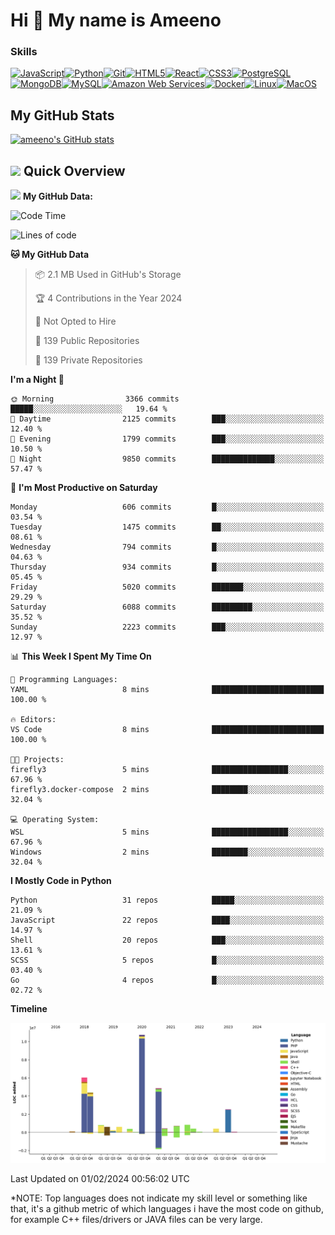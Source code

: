 Hi 👋 My name is Ameeno
=======================

### Skills

<p align="left">
<a href="https://developer.mozilla.org/en-US/docs/Web/JavaScript" target="_blank" rel="noreferrer"><img src="https://raw.githubusercontent.com/danielcranney/readme-generator/main/public/icons/skills/javascript-colored.svg" width="36" height="36" alt="JavaScript" /></a><a href="https://www.python.org/" target="_blank" rel="noreferrer"><img src="https://raw.githubusercontent.com/danielcranney/readme-generator/main/public/icons/skills/python-colored.svg" width="36" height="36" alt="Python" /></a><a href="https://git-scm.com/" target="_blank" rel="noreferrer"><img src="https://raw.githubusercontent.com/danielcranney/readme-generator/main/public/icons/skills/git-colored.svg" width="36" height="36" alt="Git" /></a><a href="https://developer.mozilla.org/en-US/docs/Glossary/HTML5" target="_blank" rel="noreferrer"><img src="https://raw.githubusercontent.com/danielcranney/readme-generator/main/public/icons/skills/html5-colored.svg" width="36" height="36" alt="HTML5" /></a><a href="https://reactjs.org/" target="_blank" rel="noreferrer"><img src="https://raw.githubusercontent.com/danielcranney/readme-generator/main/public/icons/skills/react-colored.svg" width="36" height="36" alt="React" /></a><a href="https://www.w3.org/TR/CSS/#css" target="_blank" rel="noreferrer"><img src="https://raw.githubusercontent.com/danielcranney/readme-generator/main/public/icons/skills/css3-colored.svg" width="36" height="36" alt="CSS3" /></a><a href="https://www.postgresql.org/" target="_blank" rel="noreferrer"><img src="https://raw.githubusercontent.com/danielcranney/readme-generator/main/public/icons/skills/postgresql-colored.svg" width="36" height="36" alt="PostgreSQL" /></a><a href="https://www.mongodb.com/" target="_blank" rel="noreferrer"><img src="https://raw.githubusercontent.com/danielcranney/readme-generator/main/public/icons/skills/mongodb-colored.svg" width="36" height="36" alt="MongoDB" /></a><a href="https://www.mysql.com/" target="_blank" rel="noreferrer"><img src="https://raw.githubusercontent.com/danielcranney/readme-generator/main/public/icons/skills/mysql-colored.svg" width="36" height="36" alt="MySQL" /></a><a href="https://aws.amazon.com" target="_blank" rel="noreferrer"><img src="https://raw.githubusercontent.com/danielcranney/readme-generator/main/public/icons/skills/aws-colored.svg" width="36" height="36" alt="Amazon Web Services" /></a><a href="https://www.docker.com/" target="_blank" rel="noreferrer"><img src="https://raw.githubusercontent.com/danielcranney/readme-generator/main/public/icons/skills/docker-colored.svg" width="36" height="36" alt="Docker" /></a><a href="https://www.linux.org" target="_blank" rel="noreferrer"><img src="https://raw.githubusercontent.com/danielcranney/readme-generator/main/public/icons/skills/linux-colored.svg" width="36" height="36" alt="Linux" /></a><a href="https://apple.com" target="_blank" rel="noreferrer"><img src="https://raw.githubusercontent.com/danielcranney/readme-generator/main/public/icons/skills/macos-colored.svg" width="36" height="36" alt="MacOS" /></a>
</p>

## <b>My GitHub Stats</b>

<a href="http://www.github.com/ameeno"><img src="https://github-readme-stats.vercel.app/api?username=ameeno&show_icons=true&hide=prs,contribs&title_color=0891b2&text_color=ffffff&icon_color=0891b2&bg_color=1c1917&hide_border=true&show_icons=true" alt="ameeno's GitHub stats" /></a>

<!-- <a href="https://github.com/ameeno" align="left"><img src="https://github-readme-stats.vercel.app/api/top-langs/?username=ameeno&langs_count=10&title_color=0891b2&text_color=ffffff&icon_color=0891b2&bg_color=1c1917&hide_border=true&locale=en&custom_title=Top%20%Languages" alt="Top Languages" /></a>
-->
## <img src="https://media.giphy.com/media/LPfvhoIwJj0u239wI9/giphy.gif" width="50"> Quick Overview
<img src="https://media.giphy.com/media/jUQHpQ3UjFBfRlQekP/giphy.gif" width="50"> **My GitHub Data:** 
<!--START_SECTION:waka-->
![Code Time](http://img.shields.io/badge/Code%20Time-1%2C093%20hrs%205%20mins-blue)

![Lines of code](https://img.shields.io/badge/From%20Hello%20World%20I%27ve%20Written-34.1%20million%20lines%20of%20code-blue)

**🐱 My GitHub Data** 

> 📦 2.1 MB Used in GitHub's Storage 
 > 
> 🏆 4 Contributions in the Year 2024
 > 
> 🚫 Not Opted to Hire
 > 
> 📜 139 Public Repositories 
 > 
> 🔑 139 Private Repositories 
 > 
**I'm a Night 🦉** 

```text
🌞 Morning                3366 commits        █████░░░░░░░░░░░░░░░░░░░░   19.64 % 
🌆 Daytime                2125 commits        ███░░░░░░░░░░░░░░░░░░░░░░   12.40 % 
🌃 Evening                1799 commits        ███░░░░░░░░░░░░░░░░░░░░░░   10.50 % 
🌙 Night                  9850 commits        ██████████████░░░░░░░░░░░   57.47 % 
```
📅 **I'm Most Productive on Saturday** 

```text
Monday                   606 commits         █░░░░░░░░░░░░░░░░░░░░░░░░   03.54 % 
Tuesday                  1475 commits        ██░░░░░░░░░░░░░░░░░░░░░░░   08.61 % 
Wednesday                794 commits         █░░░░░░░░░░░░░░░░░░░░░░░░   04.63 % 
Thursday                 934 commits         █░░░░░░░░░░░░░░░░░░░░░░░░   05.45 % 
Friday                   5020 commits        ███████░░░░░░░░░░░░░░░░░░   29.29 % 
Saturday                 6088 commits        █████████░░░░░░░░░░░░░░░░   35.52 % 
Sunday                   2223 commits        ███░░░░░░░░░░░░░░░░░░░░░░   12.97 % 
```


📊 **This Week I Spent My Time On** 

```text
💬 Programming Languages: 
YAML                     8 mins              █████████████████████████   100.00 % 

🔥 Editors: 
VS Code                  8 mins              █████████████████████████   100.00 % 

🐱‍💻 Projects: 
firefly3                 5 mins              █████████████████░░░░░░░░   67.96 % 
firefly3.docker-compose  2 mins              ████████░░░░░░░░░░░░░░░░░   32.04 % 

💻 Operating System: 
WSL                      5 mins              █████████████████░░░░░░░░   67.96 % 
Windows                  2 mins              ████████░░░░░░░░░░░░░░░░░   32.04 % 
```

**I Mostly Code in Python** 

```text
Python                   31 repos            █████░░░░░░░░░░░░░░░░░░░░   21.09 % 
JavaScript               22 repos            ████░░░░░░░░░░░░░░░░░░░░░   14.97 % 
Shell                    20 repos            ███░░░░░░░░░░░░░░░░░░░░░░   13.61 % 
SCSS                     5 repos             █░░░░░░░░░░░░░░░░░░░░░░░░   03.40 % 
Go                       4 repos             █░░░░░░░░░░░░░░░░░░░░░░░░   02.72 % 
```



**Timeline**

![Lines of Code chart](https://raw.githubusercontent.com/ameeno/ameeno/main/assets/bar_graph.png)


 Last Updated on 01/02/2024 00:56:02 UTC
<!--END_SECTION:waka-->


*NOTE: Top languages does not indicate my skill level or something like that, it's a github metric of which languages i have the most code on github, for example C++ files/drivers or JAVA files can be very large.
